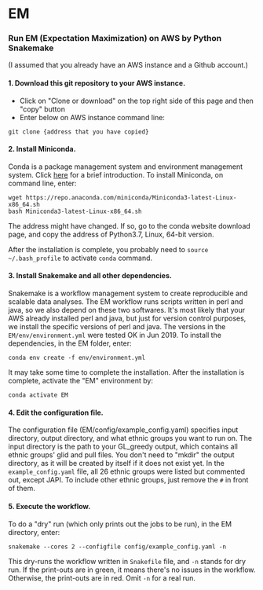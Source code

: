 # EM
### Run EM (Expectation Maximization) on AWS by Python Snakemake


(I assumed that you already have an AWS instance and a Github account.)



#### 1. Download this git repository to your AWS instance.
 - Click on "Clone or download" on the top right side of this page  and then "copy" button
 - Enter below on AWS instance command line:
```
git clone {address that you have copied}
```

#### 2. Install Miniconda.
Conda is a package management system and environment management system. Click [here](https://www.biostars.org/p/335903/) for a brief introduction.
To install Miniconda, on command line, enter:

```
wget https://repo.anaconda.com/miniconda/Miniconda3-latest-Linux-x86_64.sh
bash Miniconda3-latest-Linux-x86_64.sh
```

The address might have changed. If so, go to the conda website download page, and copy the address of Python3.7, Linux, 64-bit version.

After the installation is complete, you probably need to `source ~/.bash_profile` to activate `conda` command.

#### 3. Install Snakemake and all other dependencies.
Snakemake is a workflow management system to create reproducible and scalable data analyses. The EM workflow runs scripts written in perl and java, so we also depend on these two softwares. It's most likely that your AWS already installed perl and java, but just for version control purposes, we install the specific versions of perl and java. The versions in the `EM/env/environment.yml` were tested OK in Jun 2019.
To install the dependencies, in the EM folder, enter:

```
conda env create -f env/environment.yml
```

It may take some time to complete the installation.
After the installation is complete, activate the "EM" environment by:
```
conda activate EM
```

#### 4. Edit the configuration file.
The configuration file (EM/config/example\_config.yaml) specifies input directory, output directory, and what ethnic groups you want to run on. The input directory is the path to your GL\_greedy output, which contains all ethnic groups' glid and pull files. You don't need to "mkdir" the output directory, as it will be created by itself if it does not exist yet. In the `example_config.yaml` file, all 26 ethnic groups were listed but commented out, except JAPI. To include other ethnic groups, just remove the `#` in front of them.

#### 5. Execute the workflow.
To do a "dry" run (which only prints out the jobs to be run), in the EM directory, enter:

```
snakemake --cores 2 --configfile config/example_config.yaml -n
```

This dry-runs the workflow written in `Snakefile` file, and  `-n` stands for dry run.
If the print-outs are in green, it means there's no issues in the workflow. Otherwise, the print-outs are in red.
Omit `-n` for a real run.
